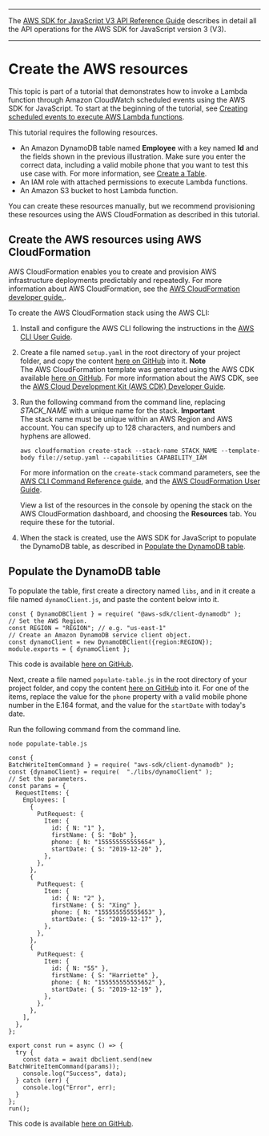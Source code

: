--------

 The [AWS SDK for JavaScript V3 API Reference Guide](https://docs.aws.amazon.com/AWSJavaScriptSDK/v3/latest/index.html) describes in detail all the API operations for the AWS SDK for JavaScript version 3 \(V3\)\. 

--------

# Create the AWS resources<a name="scheduled-events-invoking-lambda-provision-resources"></a>

This topic is part of a tutorial that demonstrates how to invoke a Lambda function through Amazon CloudWatch scheduled events using the AWS SDK for JavaScript\. To start at the beginning of the tutorial, see [Creating scheduled events to execute AWS Lambda functions](scheduled-events-invoking-lambda-example.md)\.

This tutorial requires the following resources\.
+ An Amazon DynamoDB table named **Employee** with a key named **Id** and the fields shown in the previous illustration\. Make sure you enter the correct data, including a valid mobile phone that you want to test this use case with\. For more information, see [Create a Table](https://docs.aws.amazon.com/amazondynamodb/latest/developerguide/getting-started-step-1.html)\.
+ An IAM role with attached permissions to execute Lambda functions\.
+ An Amazon S3 bucket to host Lambda function\.

You can create these resources manually, but we recommend provisioning these resources using the AWS CloudFormation as described in this tutorial\.

## Create the AWS resources using AWS CloudFormation<a name="scheduled-events-invoking-lambda-resources-cli"></a>

AWS CloudFormation enables you to create and provision AWS infrastructure deployments predictably and repeatedly\. For more information about AWS CloudFormation, see the [AWS CloudFormation developer guide\.](https://docs.aws.amazon.com/AWSCloudFormation/latest/UserGuide/Welcome.html)\.

To create the AWS CloudFormation stack using the AWS CLI:

1. Install and configure the AWS CLI following the instructions in the [AWS CLI User Guide](https://docs.aws.amazon.com/cli/latest/userguide/cli-chap-welcome.html)\.

1. Create a file named `setup.yaml` in the root directory of your project folder, and copy the content [ here on GitHub](https://github.com/awsdocs/aws-doc-sdk-examples/blob/main/javascriptv3/example_code/cross-services/lambda-scheduled-events/setup.yaml) into it\.
**Note**  
The AWS CloudFormation template was generated using the AWS CDK available [here on GitHub](https://github.com/awsdocs/aws-doc-sdk-examples/blob/main/resources/cdk/lambda_using_scheduled_events)\. For more information about the AWS CDK, see the [AWS Cloud Development Kit \(AWS CDK\) Developer Guide](https://docs.aws.amazon.com/cdk/latest/guide/)\.

1. Run the following command from the command line, replacing *STACK\_NAME* with a unique name for the stack\.
**Important**  
The stack name must be unique within an AWS Region and AWS account\. You can specify up to 128 characters, and numbers and hyphens are allowed\.

   ```
   aws cloudformation create-stack --stack-name STACK_NAME --template-body file://setup.yaml --capabilities CAPABILITY_IAM
   ```

   For more information on the `create-stack` command parameters, see the [AWS CLI Command Reference guide](https://docs.aws.amazon.com/cli/latest/reference/cloudformation/create-stack.html), and the [AWS CloudFormation User Guide](https://docs.aws.amazon.com/AWSCloudFormation/latest/UserGuide/using-cfn-cli-creating-stack.html)\.

   View a list of the resources in the console by opening the stack on the AWS CloudFormation dashboard, and choosing the **Resources** tab\. You require these for the tutorial\. 

1. When the stack is created, use the AWS SDK for JavaScript to populate the DynamoDB table, as described in [Populate the DynamoDB table](#scheduled-events-invoking-lambda-resources-create-table)\.

## Populate the DynamoDB table<a name="scheduled-events-invoking-lambda-resources-create-table"></a>

To populate the table, first create a directory named `libs`, and in it create a file named `dynamoClient.js`, and paste the content below into it\. 

```
const { DynamoDBClient } = require( "@aws-sdk/client-dynamodb" );
// Set the AWS Region.
const REGION = "REGION"; // e.g. "us-east-1"
// Create an Amazon DynamoDB service client object.
const dynamoClient = new DynamoDBClient({region:REGION});
module.exports = { dynamoClient };
```

 This code is available [ here on GitHub](https://github.com/awsdocs/aws-doc-sdk-examples/blob/main/javascriptv3/example_code/cross-services/lambda-scheduled-events/src/libs/dynamoClient.js)\.

Next, create a file named `populate-table.js` in the root directory of your project folder, and copy the content [ here on GitHub](https://github.com/awsdocs/aws-doc-sdk-examples/blob/main/javascriptv3/example_code/cross-services/lambda-api-gateway/src/helper-functions/populate-table.js) into it\. For one of the items, replace the value for the `phone` property with a valid mobile phone number in the E\.164 format, and the value for the `startDate` with today's date\.

Run the following command from the command line\.

```
node populate-table.js
```

```
const {
BatchWriteItemCommand } = require( "aws-sdk/client-dynamodb" );
const {dynamoClient} = require(  "./libs/dynamoClient" );
// Set the parameters.
const params = {
  RequestItems: {
    Employees: [
      {
        PutRequest: {
          Item: {
            id: { N: "1" },
            firstName: { S: "Bob" },
            phone: { N: "155555555555654" },
            startDate: { S: "2019-12-20" },
          },
        },
      },
      {
        PutRequest: {
          Item: {
            id: { N: "2" },
            firstName: { S: "Xing" },
            phone: { N: "155555555555653" },
            startDate: { S: "2019-12-17" },
          },
        },
      },
      {
        PutRequest: {
          Item: {
            id: { N: "55" },
            firstName: { S: "Harriette" },
            phone: { N: "155555555555652" },
            startDate: { S: "2019-12-19" },
          },
        },
      },
    ],
  },
};

export const run = async () => {
  try {
    const data = await dbclient.send(new BatchWriteItemCommand(params));
    console.log("Success", data);
  } catch (err) {
    console.log("Error", err);
  }
};
run();
```

 This code is available [ here on GitHub](https://github.com/awsdocs/aws-doc-sdk-examples/blob/main/javascriptv3/example_code/cross-services/lambda-scheduled-events/src/helper-functions/populate-table.js)\.